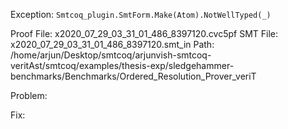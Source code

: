 Exception: `Smtcoq_plugin.SmtForm.Make(Atom).NotWellTyped(_)`

Proof File: x2020_07_29_03_31_01_486_8397120.cvc5pf
SMT File: x2020_07_29_03_31_01_486_8397120.smt_in
Path: /home/arjun/Desktop/smtcoq/arjunvish-smtcoq-veritAst/smtcoq/examples/thesis-exp/sledgehammer-benchmarks/Benchmarks/Ordered_Resolution_Prover_veriT

Problem:

Fix:
